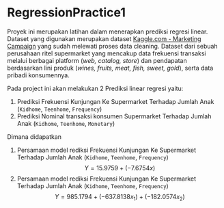 # RegressionPractice1

Proyek ini merupakan latihan dalam menerapkan prediksi regresi linear. Dataset yang digunakan merupakan dataset [Kaggle.com - Marketing Campaign](https://www.kaggle.com/datasets/rodsaldanha/arketing-campaign) yang sudah melewati proses data cleaning. Dataset dari sebuah perusahaan ritel supermarket yang mencakup data frekuensi transaksi melalui berbagai platform (*web, catalog, store*) dan pendapatan berdasarkan lini produk (*wines, fruits, meat, fish, sweet, gold*), serta data pribadi konsumennya.

Pada project ini akan melakukan 2 Prediksi linear regresi yaitu:
1. Prediksi Frekuensi Kunjungan Ke Supermarket Terhadap Jumlah Anak (`Kidhome`, `Teenhome`, `Frequency`)
2. Prediksi Nominal transaksi konsumen Supermarket Terhadap Jumlah Anak (`Kidhome`, `Teenhome`, `Monetary`)

Dimana didapatkan 
  1.  Persamaan model rediksi Frekuensi Kunjungan Ke Supermarket Terhadap Jumlah Anak (`Kidhome`, `Teenhome`, `Frequency`)
     $$Y = 15.9759 + (- 7.6754x)$$
  2.  Persamaan model rediksi Frekuensi Kunjungan Ke Supermarket Terhadap Jumlah Anak (`Kidhome`, `Teenhome`, `Frequency`)
    $$Y = 985.1794 + (-637.8138x_1) + (-182.0574x_2)$$
    



